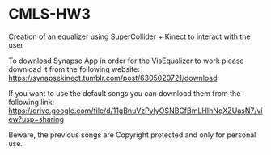 # CMLS-HW3
Creation of an equalizer using SuperCollider + Kinect to interact with the user

To download Synapse App in order for the VisEqualizer to work please download it from the following website: https://synapsekinect.tumblr.com/post/6305020721/download

If you want to use the default songs you can download them from the following link: 
https://drive.google.com/file/d/11gBnuVzPylyOSNBCfBmLHIhNqXZUasN7/view?usp=sharing

Beware, the previous songs are Copyright protected and only for personal use.
